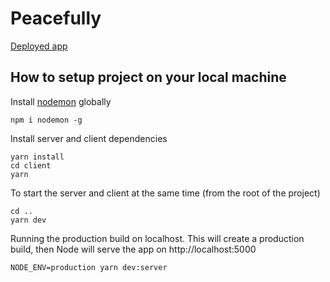 # Peacefully
[Deployed app](https://cra-express.herokuapp.com/)

## How to setup project on your local machine

Install [nodemon](https://github.com/remy/nodemon) globally

```
npm i nodemon -g
```

Install server and client dependencies

```
yarn install
cd client
yarn
```

To start the server and client at the same time (from the root of the project)

```
cd ..
yarn dev
```

Running the production build on localhost. This will create a production build, then Node will serve the app on http://localhost:5000

```
NODE_ENV=production yarn dev:server
```
